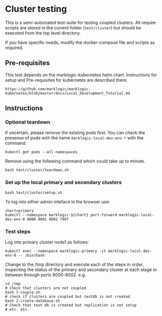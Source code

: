 


# Cluster testing

This is a semi-automated test-suite for testing coupled clusters. All require
scripts are stored in the current folder (`test/cluster`) but should be
executed from the top level directory.

If you have specific needs, modify the docker-compose file and scripts as
required.

## Pre-requisites

This test depends on the marklogic-kubernetes helm chart. Instructions for
setup and Pre-requisites for kubernetes are described there.

    https://github.com/marklogic/marklogic-kubernetes/blob/master/docs/Local_Development_Tutorial.md

## Instructions

### Optional teardown

If uncertain, please remove the existing pods first. You can check the presense
of pods with the name `marklogic-local-dev-env-*` with the command:

    kubectl get pods --all-namespaces

Remove using the following command which could take up to minute.

    bash test/cluster/teardown.sh

### Set up the local primary and secondary clusters

    bash test/cluster/setup.sh

To log into either admin inteface in the browser use:

    chart=primary
    kubectl --namespace marklogic-${chart} port-forward marklogic-local-dev-env-0 8000 8001 8002 7997

### Test steps

Log into primary cluster node1 as follows:

    kubectl exec --namespace marklogic-primary -it marklogic-local-dev-env-0 -- /bin/bash

Change to the /tmp directory and execute each of the steps in order,
inspecting the status of the primary and secondary cluster at each
stage in between through ports 8000-8002. e.g.

    cd /tmp
	# Check that clusters are not coupled
	bash 1-couple.sh
	# check if clusters are coupled but testdb is not created
	bash 2-create-database.sh
	# Check that test db is created but replication is not setup
	# etc. etc.




